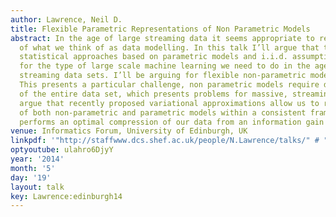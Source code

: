 ```yaml
---
author: Lawrence, Neil D.
title: Flexible Parametric Representations of Non Parametric Models
abstract: In the age of large streaming data it seems appropriate to revisit the foundations
  of what we think of as data modelling. In this talk I’ll argue that traditional
  statistical approaches based on parametric models and i.i.d. assumptions are inappropriate
  for the type of large scale machine learning we need to do in the age of massive
  streaming data sets. I’ll be arguing for flexible non-parametric models as the answer.
  This presents a particular challenge, non parametric models require data storage
  of the entire data set, which presents problems for massive, streaming data. I’ll
  argue that recently proposed variational approximations allow us to retain the advantages
  of both non-parametric and parametric models within a consistent framework that
  performs an optimal compression of our data from an information gain perspective.
venue: Informatics Forum, University of Edinburgh, UK
linkpdf: '"http://staffwww.dcs.shef.ac.uk/people/N.Lawrence/talks/" # "flexible_edinburgh14.pdf"'
optyoutube: ulahro6DjyY
year: '2014'
month: '5'
day: '19'
layout: talk
key: Lawrence:edinburgh14
---
```

